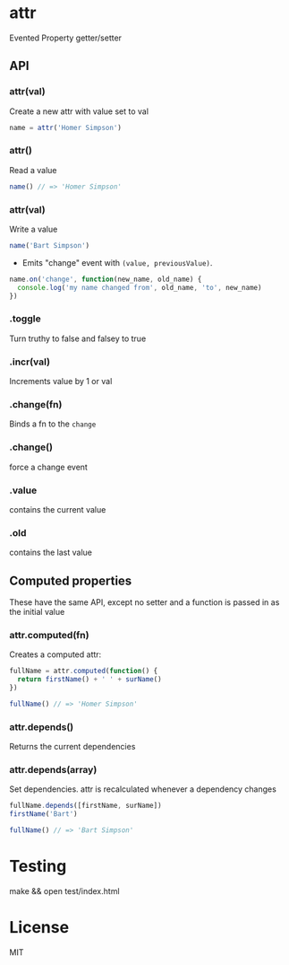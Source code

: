 attr
====

Evented Property getter/setter


## API

### attr(val)

  Create a new attr with value set to val

```javascript
name = attr('Homer Simpson')
```

### attr()
  
  Read a value

```javascript
name() // => 'Homer Simpson'
```

### attr(val)

   Write a value

```javascript
name('Bart Simpson')
```

  - Emits "change" event with `(value, previousValue)`.

```javascript
name.on('change', function(new_name, old_name) {
  console.log('my name changed from', old_name, 'to', new_name)
})
```

### .toggle 

  Turn truthy to false and falsey to true

### .incr(val) 
  
  Increments value by 1 or val

### .change(fn)

  Binds a fn to the `change`

### .change()

 force a change event

### .value
  
  contains the current value

### .old
  
  contains the last value 


## Computed properties

  These have the same API, except no setter and a function is passed in as the initial value

### attr.computed(fn)

   Creates a computed attr:

```javascript
fullName = attr.computed(function() {
  return firstName() + ' ' + surName()
})

fullName() // => 'Homer Simpson'
```

### attr.depends()  

  Returns the current dependencies

### attr.depends(array)  

  Set dependencies. attr is recalculated whenever a dependency changes

```javascript
fullName.depends([firstName, surName])
firstName('Bart')

fullName() // => 'Bart Simpson'
```

# Testing

  make && open test/index.html 

# License

  MIT